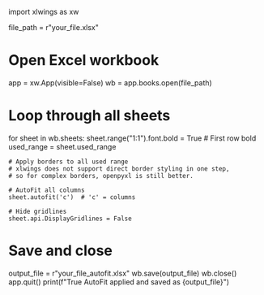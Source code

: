 import xlwings as xw

file_path = r"your_file.xlsx"

# Open Excel workbook
app = xw.App(visible=False)
wb = app.books.open(file_path)

# Loop through all sheets
for sheet in wb.sheets:
    sheet.range("1:1").font.bold = True  # First row bold
    used_range = sheet.used_range

    # Apply borders to all used range
    # xlwings does not support direct border styling in one step,
    # so for complex borders, openpyxl is still better.

    # AutoFit all columns
    sheet.autofit('c')  # 'c' = columns

    # Hide gridlines
    sheet.api.DisplayGridlines = False

# Save and close
output_file = r"your_file_autofit.xlsx"
wb.save(output_file)
wb.close()
app.quit()
print(f"True AutoFit applied and saved as {output_file}")
